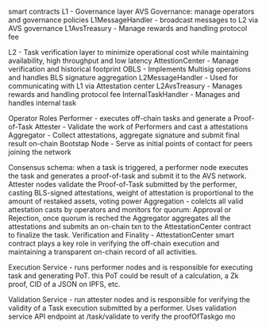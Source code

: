 smart contracts
L1 - Governance layer 
AVS Governance: manage operators and governance policies
L1MessageHandler - broadcast messages to L2 via AVS governance
L1AvsTreasury - Manage rewards and handling protocol fee

L2 - Task verification layer to minimize operational cost while maintaining availability, high throughput and low latency
AttestionCenter - Manage verification and historical footprint
OBLS - Implements Multisig operations and handles BLS signature aggregation
L2MessageHandler - Used for communicating with L1 via Attestation center
L2AvsTreasury - Manages rewards and handling protocol fee
InternalTaskHandler - Manages and handles internal task

Operator Roles
Performer - executes off-chain tasks and generate a Proof-of-Task
Attester - Validate the work of Performers and cast a attestations
Aggregator - Collect attestations, aggregate signature and submit final result on-chain
Bootstap Node - Serve as initial points of contact for peers joining the network

Consensus schema:
when a task is triggered, a performer node executes the task and generates a proof-of-task and submit it to the AVS network.
Attester nodes validate the Proof-of-Task submitted by the performer, casting BLS-signed attestations, weight of attestation is proportional to the amount of restaked assets, voting power
Aggregation - colelcts all valid attestation casts by operators and monitors for quorum: Approval or Rejection, once quorum is reched the Aggregator aggregates all the attestations and submits an on-chain txn to the AttestationCenter contract to finalize the task.
Verification and Finality - AttestationCenter smart contract plays a key role in verifying the off-chain execution and maintaining a transparent on-chain record of all activities.

Execution Service - runs performer nodes and is responsible for executing task and generating PoT. this PoT could be result of a calculation, a Zk proof, CID of a JSON on IPFS, etc.

Validation Service - run attester nodes and is responsible for verifying the validity of a Task execution submitted by a performer. Uses validation service API endpoint at /task/validate to verify the proofOfTaskgo mo